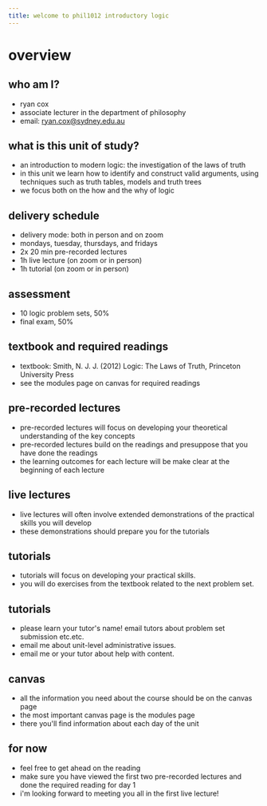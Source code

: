 ```yaml
---
title: welcome to phil1012 introductory logic
---
```


# overview

## who am I?

* ryan cox
* associate lecturer in the department of philosophy
* email: ryan.cox@sydney.edu.au

## what is this unit of study?

* an introduction to modern logic: the investigation of the laws of truth
* in this unit we learn how to identify and construct valid arguments, using
  techniques such as truth tables, models and truth trees
* we focus both on the how and the why of logic

## delivery schedule

* delivery mode: both in person and on zoom
* mondays, tuesday, thursdays, and fridays
* 2x 20 min pre-recorded lectures
* 1h live lecture (on zoom or in person)
* 1h tutorial (on zoom or in person)

## assessment

* 10 logic problem sets, 50%
* final exam, 50%

## textbook and required readings

* textbook: Smith, N. J. J.  (2012) Logic: The Laws of Truth, Princeton University Press
* see the modules page on canvas for required readings

## pre-recorded lectures

* pre-recorded lectures will focus on developing your theoretical understanding of the key concepts
* pre-recorded lectures build on the readings and presuppose that you have done the readings
* the learning outcomes for each lecture will be make clear at the beginning of each lecture

## live lectures

* live lectures will often involve extended demonstrations of the practical skills you will develop
* these demonstrations should prepare you for the tutorials

## tutorials

* tutorials will focus on developing your practical skills.
* you will do exercises from the textbook related to the next problem set.

## tutorials

* please learn your tutor's name! email tutors about problem set submission etc.etc.
* email me about unit-level administrative issues.
* email me or your tutor about help with content.

## canvas

* all the information you need about the course should be on the canvas page
* the most important canvas page is the modules page
* there you'll find information about each day of the unit

## for now

* feel free to get ahead on the reading
* make sure you have viewed the first two pre-recorded lectures and done the required reading for day 1
* i'm looking forward to meeting you all in the first live lecture!


